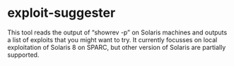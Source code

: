 # exploit-suggester
This tool reads the output of “showrev -p” on Solaris machines and outputs a list of exploits that you might want to try.  It currently focusses on local exploitation of Solaris 8 on SPARC, but other version of Solaris are partially supported.
